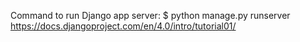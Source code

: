 Command to run Django app server:
$ python manage.py runserver
https://docs.djangoproject.com/en/4.0/intro/tutorial01/
